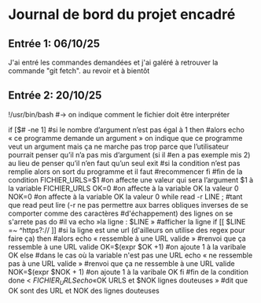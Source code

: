 # Journal de bord du projet encadré
## Entrée 1: 06/10/25
J'ai entré les commandes demandées et j'ai galéré à retrouver la commande "git fetch".
au revoir et à bientôt 

## Entrée 2: 20/10/25

!/usr/bin/bash #→ on indique comment le fichier doit être interpréter


if [$# -ne 1] #si le nombre d’argument n’est pas égal à 1
then #alors echo « ce programme demande un argument » on indique que ce programme veut un
argument mais ça ne marche pas trop parce que l’utilisateur pourrait penser qu’il n’a pas mis d’argument (si il #en a pas exemple mis 2) au lieu de penser qu’il n’en faut qu’un seul
		exit #si la condition n’est pas remplie alors on sort du programme et il faut #recommencer
fi #fin de la condition
FICHIER_URLS=$1 #on affecte une valeur qui sera l’argument $1 à la variable FICHIER_URLS
OK=0 #on affecte à la variable OK la valeur 0
NOK=0 #on affecte à la variable OK la valeur 0
while read -r LINE ; #tant que read peut lire (-r ne pas permettre aux barres obliques inverses de se comporter comme des caractères #d'échappement) des lignes on se s'arrete pas
do #il va
	echo »la ligne : $LINE » #afficher la ligne
	if [[ $LINE =~ ^https?:// ]] #si la ligne est une url (d'ailleurs on utilise des regex pour faire ça)
	then #alors
		echo « ressemble à une URL valide » #renvoi que ça ressemble à une URL valide
		OK=$(expr $OK +1) #on ajoute 1 à la varibale OK
	else #dans le cas où la variable n'est pas une URL
		echo « ne ressemble pas à une URL valide » #renvoi que ça ne ressemble à une URL valide
		NOK=$(expr $NOK + 1) #on ajoute 1 à la varibale OK
	fi #fin de la condition
done < $FICHIER_URLS
echo « $OK URLS et $NOK lignes douteuses » #dit que OK sont des URL et NOK des lignes douteuses
